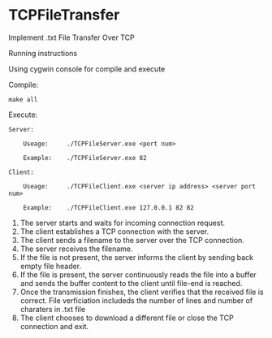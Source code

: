 # TCPFileTransfer
Implement .txt File Transfer Over TCP

Running instructions

Using cygwin console for compile and execute

Compile: 

	make all

Execute:

	Server:
	
		Useage:		./TCPFileServer.exe <port num> 
		
		Example:	./TCPFileServer.exe 82
		
	Client:
	
		Useage:		./TCPFileClient.exe <server ip address> <server port num> 
	
		Example:	./TCPFileClient.exe 127.0.0.1 82 82

1. The server starts and waits for incoming connection request.
2. The client establishes a TCP connection with the server.
3. The client sends a filename to the server over the TCP connection.
4. The server receives the filename.
5. If the file is not present, the server informs the client by sending back empty file header.
6. If the file is present, the server continuously reads the file into a buffer and sends the buffer content to the
	 client until file-end is reached.
7. Once the transmission finishes, the client verifies that the received file is correct. File verficiation includeds the number of lines
	 and number of charaters in .txt file
8. The client chooses to download a different file or close the TCP connection and exit.

